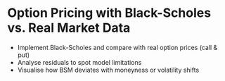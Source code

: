 # Option Pricing with Black-Scholes vs. Real Market Data
- Implement Black-Scholes and compare with real option prices (call & put)
- Analyse residuals to spot model limitations
- Visualise how BSM deviates with moneyness or volatility shifts
